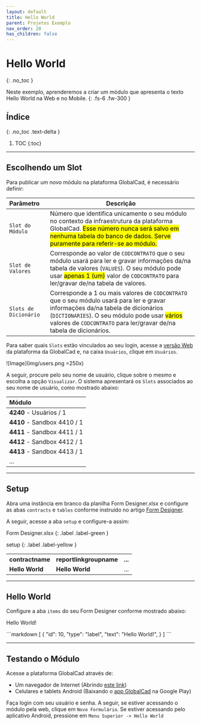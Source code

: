 ```yaml
---
layout: default
title: Hello World
parent: Projetos Exemplo
nav_order: 20
has_children: false
---
```

# Hello World
{: .no_toc }


Neste exemplo, aprenderemos a criar um módulo que apresenta o texto Hello World na Web e no Mobile.
{: .fs-6 .fw-300 }

## Índice
{: .no_toc .text-delta }

1. TOC
{:toc}

---


## Escolhendo um Slot

Para publicar um novo módulo na plataforma GlobalCad, é necessário definir:

| Parâmetro             | Descrição                                                       |
|:----------------------|-----------------------------------------------------------------|
| `Slot do Módulo`      | Número que identifica unicamente o seu módulo no contexto da infraestrutura da plataforma GlobalCad. <mark>Esse número nunca será salvo em nenhuma tabela do banco de dados. Serve puramente para referir-se ao módulo.</mark>
| `Slot de Valores`    | Corresponde ao valor de `CODCONTRATO` que o seu módulo usará para ler e gravar informações da/na tabela de valores (`VALUES`). O seu módulo pode usar <mark>apenas 1 (um)</mark> valor de `CODCONTRATO` para ler/gravar de/na tabela de valores.
| `Slots de Dicionário` | Corresponde a 1 ou mais valores de `CODCONTRATO` que o seu módulo usará para ler e gravar informações da/na tabela de dicionários (`DICTIONARIES`). O seu módulo pode usar <mark>vários</mark> valores de `CODCONTRATO` para ler/gravar de/na tabela de dicionários.

Para saber quais `Slots` estão vinculados ao seu login, acesse a [versão Web](https://app.globalcad.com.br) da plataforma da GlobalCad e, na caixa `Usuários`, clique em `Usuários`.

![Image](img/users.png =250x)

A seguir, procure pelo seu nome de usuário, clique sobre o mesmo e escolha a opção `Visualizar`. O sistema apresentará os `Slots` associados ao seu nome de usuário, como mostrado abaixo:

| Módulo                |
|:----------------------|
| <b>4240</b> - Usuários / 1
| <b>4410</b> - Sandbox 4410 / 1
| <b>4411</b> - Sandbox 4411 / 1
| <b>4412</b> - Sandbox 4412 / 1
| <b>4413</b> - Sandbox 4413 / 1
| ...

---

## Setup

Abra uma instância em branco da planilha Form Designer.xlsx e configure as abas `contracts` e `tables` conforme instruído no artigo [Form Designer](../formdesigner.html). 

A seguir, acesse a aba `setup` e configure-a assim:

Form Designer.xlsx
{: .label .label-green }

setup
{: .label .label-yellow }

<table>
  <tr>
    <th style="text-align:left">contractname</th>
    <th style="text-align:left">reportlinkgroupname</th>
    <th style="text-align:left">...</th>
  </tr>
  <tr>
    <td><b>Hello World</b></td>
    <td><b>Hello World</b></td>
    <td>...</td>
  </tr>
</table>

---

## Hello World

Configure a aba `items` do seu Form Designer conforme mostrado abaixo:

<div class="code-example" markdown="1">

<p>Hello World!</p>

</div>
```markdown
[
  {
    "id": 10,
    "type": "label",
    "text": "Hello World!",
  }
]
```

---

## Testando o Módulo

Acesse a plataforma GlobalCad através de:

- Um navegador de Internet (Abrindo [este link](https://app.globalcad.com.br))
- Celulares e tablets Android (Baixando o [app GlobalCad](https://play.google.com/store/apps/details?id=globalcad.services) na Google Play)

Faça login com seu usuário e senha. A seguir, se estiver acessando o módulo pela web, clique em `Novo Formulário`. Se estiver acessando pelo aplicativo Android, pressione em `Menu Superior -> Hello World`
